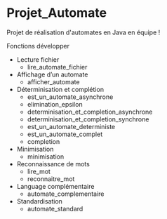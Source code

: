 # Projet_Automate
Projet de réalisation d'automates en Java en équipe !

Fonctions développer
 - Lecture fichier 
    - lire_automate_fichier 
 - Affichage d’un automate
    - afficher_automate 
 - Déterminisation et complétion
    - est_un_automate_asynchrone
    - elimination_epsilon
    - determinisation_et_completion_asynchrone
    - determinisation_et_completion_synchrone
    - est_un_automate_deterministe 
    - est_un_automate_complet 
    - completion 
 - Minimisation
    - minimisation 
 - Reconnaissance de mots
    - lire_mot 
    - reconnaitre_mot 
 - Language complémentaire 
    - automate_complementaire 
 - Standardisation
    - automate_standard 
